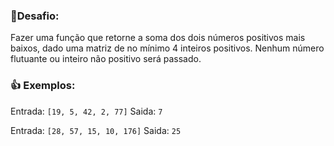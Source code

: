 ﻿### 🦾Desafio:

Fazer uma função que retorne a soma dos dois números positivos mais baixos, dado uma matriz de no mínimo 4 inteiros positivos. Nenhum número flutuante ou inteiro não positivo será passado.

### 👍 Exemplos:
Entrada:  `[19, 5, 42, 2, 77]`  Saida:  `7`

Entrada:  `[28, 57, 15, 10, 176]`  Saida:  `25`


